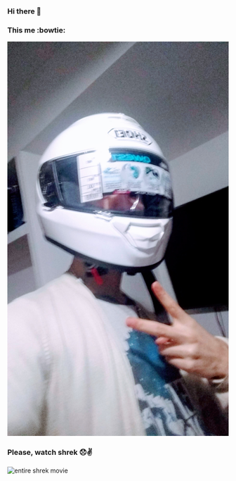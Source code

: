 ### Hi there 👋

### This me :bowtie:
![its a me picture](/me.jpg)

### Please, watch shrek 😞✌
![entire shrek movie](/shrek.gif)

<!--
**SaniLubary/SaniLubary** is a ✨ _special_ ✨ repository because its `README.md` (this file) appears on your GitHub profile.

Here are some ideas to get you started:

- 🔭 I’m currently working on ...
- 🌱 I’m currently learning ...
- 👯 I’m looking to collaborate on ...
- 🤔 I’m looking for help with ...
- 💬 Ask me about ...
- 📫 How to reach me: ...
- 😄 Pronouns: ...
- ⚡ Fun fact: ...
-->

